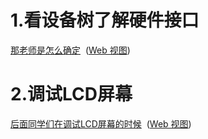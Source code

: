 # 1.看设备树了解硬件接口
[那老师是怎么确定](onenote:https://d.docs.live.net/52d4b76bb0ffcf51/Documents/\(RK3568\)Linux驱动开发/第二十六期_LCD.one#2.RK3568处理器显示控制器介绍&section-id={941C41F9-0C10-42B9-BBD5-4E4ABC5B7873}&page-id={81207709-FD79-43D6-8864-E0136742337F}&object-id={566346D7-908E-498D-A42E-55B1984B54E5}&A0)  ([Web 视图](https://onedrive.live.com/view.aspx?resid=52D4B76BB0FFCF51%21se8c325913f784bf694d429e5ee2ab2be&id=documents&wd=target%28%E7%AC%AC%E4%BA%8C%E5%8D%81%E5%85%AD%E6%9C%9F_LCD.one%7C941C41F9-0C10-42B9-BBD5-4E4ABC5B7873%2F2.RK3568%E5%A4%84%E7%90%86%E5%99%A8%E6%98%BE%E7%A4%BA%E6%8E%A7%E5%88%B6%E5%99%A8%E4%BB%8B%E7%BB%8D%7C81207709-FD79-43D6-8864-E0136742337F%2F%29))


# 2.调试LCD屏幕
[后面同学们在调试LCD屏幕的时候](onenote:https://d.docs.live.net/52d4b76bb0ffcf51/Documents/\(RK3568\)Linux驱动开发/第二十六期_LCD.one#4.LCD时序&section-id={941C41F9-0C10-42B9-BBD5-4E4ABC5B7873}&page-id={C8177DB2-79A8-47FA-A7E2-5C7174CE3E0F}&object-id={9064DBFA-6935-4B77-B587-C4BA87C8B246}&16)  ([Web 视图](https://onedrive.live.com/view.aspx?resid=52D4B76BB0FFCF51%21se8c325913f784bf694d429e5ee2ab2be&id=documents&wd=target%28%E7%AC%AC%E4%BA%8C%E5%8D%81%E5%85%AD%E6%9C%9F_LCD.one%7C941C41F9-0C10-42B9-BBD5-4E4ABC5B7873%2F4.LCD%E6%97%B6%E5%BA%8F%7CC8177DB2-79A8-47FA-A7E2-5C7174CE3E0F%2F%29))















